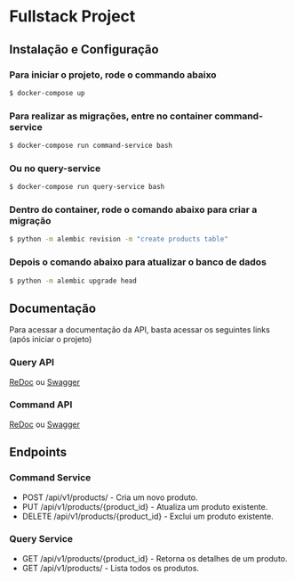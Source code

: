# Fullstack Project

## Instalação e Configuração

### Para iniciar o projeto, rode o commando abaixo
```sh
$ docker-compose up
```

### Para realizar as migrações, entre no container command-service
```sh
$ docker-compose run command-service bash
```

### Ou no query-service
```sh
$ docker-compose run query-service bash
```


### Dentro do container, rode o comando abaixo para criar a migração
```sh
$ python -m alembic revision -m "create products table"
```

### Depois o comando abaixo para atualizar o banco de dados
```sh
$ python -m alembic upgrade head
```

## Documentação
Para acessar a documentação da API, basta acessar os seguintes links (após iniciar o projeto)

### Query API
[ReDoc](http://localhost:8002/redoc) ou [Swagger](http://localhost:8002/docs)

### Command API
[ReDoc](http://localhost:8001/redoc) ou [Swagger](http://localhost:8001/docs)

## Endpoints
### Command Service
- POST /api/v1/products/ - Cria um novo produto.
- PUT /api/v1/products/{product_id} - Atualiza um produto existente.
- DELETE /api/v1/products/{product_id} - Exclui um produto existente.

### Query Service
- GET /api/v1/products/{product_id} - Retorna os detalhes de um produto.
- GET /api/v1/products/ - Lista todos os produtos.